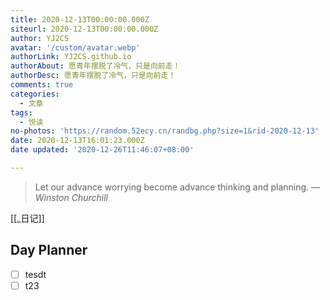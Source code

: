```yaml
---
title: 2020-12-13T00:00:00.000Z
siteurl: 2020-12-13T00:00:00.000Z
author: YJ2CS
avatar: '/custom/avatar.webp'
authorLink: YJ2CS.github.io
authorAbout: 愿青年摆脱了冷气，只是向前走！
authorDesc: 愿青年摆脱了冷气，只是向前走！
comments: true
categories:
  - 文章
tags:
  - 悦读
no-photos: 'https://random.52ecy.cn/randbg.php?size=1&rid-2020-12-13'
date: 2020-12-13T16:01:23.000Z
date updated: '2020-12-26T11:46:07+08:00'

---
```


> Let our advance worrying become advance thinking and planning.
> — <cite>Winston Churchill</cite>

[[_日记]]

## Day Planner

-   [ ] tesdt
-   [ ] t23
